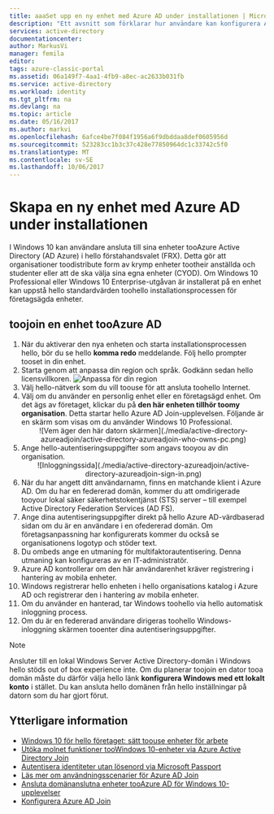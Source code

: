 ```yaml
---
title: aaaSet upp en ny enhet med Azure AD under installationen | Microsoft Docs
description: "Ett avsnitt som förklarar hur användare kan konfigurera Azure AD Join under deras välkomstprogrammet."
services: active-directory
documentationcenter: 
author: MarkusVi
manager: femila
editor: 
tags: azure-classic-portal
ms.assetid: 06a149f7-4aa1-4fb9-a8ec-ac2633b031fb
ms.service: active-directory
ms.workload: identity
ms.tgt_pltfrm: na
ms.devlang: na
ms.topic: article
ms.date: 05/16/2017
ms.author: markvi
ms.openlocfilehash: 6afce4be7f084f1956a6f9dbddaa8def0605956d
ms.sourcegitcommit: 523283cc1b3c37c428e77850964dc1c33742c5f0
ms.translationtype: MT
ms.contentlocale: sv-SE
ms.lasthandoff: 10/06/2017
---
```

# <a name="set-up-a-new-device-with-azure-ad-during-setup"></a>Skapa en ny enhet med Azure AD under installationen
I Windows 10 kan användare ansluta till sina enheter tooAzure Active Directory (AD Azure) i hello förstahandsvalet (FRX). Detta gör att organisationer toodistribute form av krymp enheter tootheir anställda och studenter eller att de ska välja sina egna enheter (CYOD).
Om Windows 10 Professional eller Windows 10 Enterprise-utgåvan är installerat på en enhet kan uppstå hello standardvärden toohello installationsprocessen för företagsägda enheter.

## <a name="toojoin-a-device-tooazure-ad"></a>toojoin en enhet tooAzure AD
1. När du aktiverar den nya enheten och starta installationsprocessen hello, bör du se hello **komma redo** meddelande. Följ hello prompter tooset in din enhet.
2. Starta genom att anpassa din region och språk. Godkänn sedan hello licensvillkoren.
   ![Anpassa för din region](./media/active-directory-azureadjoin/active-directory-azureadjoin-customize-region.png)
3. Välj hello-nätverk som du vill toouse för att ansluta toohello Internet.
4. Välj om du använder en personlig enhet eller en företagsägd enhet. Om det ägs av företaget, klickar du på **den här enheten tillhör toomy organisation**. Detta startar hello Azure AD Join-upplevelsen. Följande är en skärm som visas om du använder Windows 10 Professional.
   <center>
   ![Vem äger den här datorn skärmen](./media/active-directory-azureadjoin/active-directory-azureadjoin-who-owns-pc.png)
5. Ange hello-autentiseringsuppgifter som angavs tooyou av din organisation.
   <center>
   ![Inloggningssida](./media/active-directory-azureadjoin/active-directory-azureadjoin-sign-in.png)
6. När du har angett ditt användarnamn, finns en matchande klient i Azure AD. Om du har en federerad domän, kommer du att omdirigerade tooyour lokal säker säkerhetstokentjänst (STS) server – till exempel Active Directory Federation Services (AD FS).
7. Ange dina autentiseringsuppgifter direkt på hello Azure AD-värdbaserad sidan om du är en användare i en ofedererad domän. Om företagsanpassning har konfigurerats kommer du också se organisationens logotyp och stöder text.
8. Du ombeds ange en utmaning för multifaktorautentisering. Denna utmaning kan konfigureras av en IT-administratör.
9. Azure AD kontrollerar om den här användarenhet kräver registrering i hantering av mobila enheter.
10. Windows registrerar hello enheten i hello organisations katalog i Azure AD och registrerar den i hantering av mobila enheter.
11. Om du använder en hanterad, tar Windows toohello via hello automatisk inloggning process.
12. Om du är en federerad användare dirigeras toohello Windows-inloggning skärmen tooenter dina autentiseringsuppgifter.

> [!NOTE]
> Ansluter till en lokal Windows Server Active Directory-domän i Windows hello stöds out of box experience inte. Om du planerar toojoin en dator tooa domän måste du därför välja hello länk **konfigurera Windows med ett lokalt konto** i stället. Du kan ansluta hello domänen från hello inställningar på datorn som du har gjort förut.
> 
> 

## <a name="additional-information"></a>Ytterligare information
* [Windows 10 för hello företaget: sätt toouse enheter för arbete](active-directory-azureadjoin-windows10-devices-overview.md)
* [Utöka molnet funktioner tooWindows 10-enheter via Azure Active Directory Join](active-directory-azureadjoin-user-upgrade.md)
* [Autentisera identiteter utan lösenord via Microsoft Passport](active-directory-azureadjoin-passport.md)
* [Läs mer om användningsscenarier för Azure AD Join](active-directory-azureadjoin-deployment-aadjoindirect.md)
* [Ansluta domänanslutna enheter tooAzure AD för Windows 10-upplevelser](active-directory-azureadjoin-devices-group-policy.md)
* [Konfigurera Azure AD Join](active-directory-azureadjoin-setup.md)

